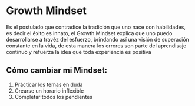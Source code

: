 # Growth Mindset
Es el postulado que contradice la tradición que uno nace con habilidades, es decir el éxito es innato, 
el Growth Mindset explica que uno puedo desarrollarse a travéz del esfuerzo, brindando así una visión de superación constante en la vida,
de esta manera los errores son parte del aprendisaje continuo y refuerza la idea que toda experiencia es positiva

## Cómo cambiar mi Mindset:
1. Prácticar los temas en duda
2. Crearse un horario inflexible
3. Completar todos los pendientes
